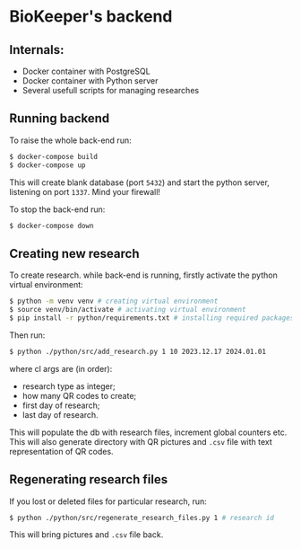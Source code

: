 # BioKeeper's backend

## Internals:
* Docker container with PostgreSQL
* Docker container with Python server
* Several usefull scripts for managing researches

## Running backend
To raise the whole back-end run:
```bash
$ docker-compose build
$ docker-compose up
```
This will create blank database (port `5432`) and start the python server, listening on port `1337`. Mind your firewall!

To stop the back-end run:
```bash
$ docker-compose down
```

## Creating new research
To create research. while back-end is running, firstly activate the python virtual environment:
```bash
$ python -m venv venv # creating virtual environment
$ source venv/bin/activate # activating virtual environment
$ pip install -r python/requirements.txt # installing required packages
```
Then run:
```bash
$ python ./python/src/add_research.py 1 10 2023.12.17 2024.01.01
```
where cl args are (in order):
* research type as integer;
* how many QR codes to create;
* first day of research;
* last day of research.

This will populate the db with research files, increment global counters etc. This will also generate directory with QR pictures and `.csv` file with text representation of QR codes.

## Regenerating research files
If you lost or deleted files for particular research, run:
```bash
$ python ./python/src/regenerate_research_files.py 1 # research id
```
This will bring pictures and `.csv` file back.
